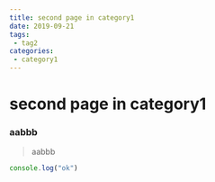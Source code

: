 ```yaml
---
title: second page in category1
date: 2019-09-21
tags:
 - tag2
categories:
 - category1
---
```


# second page in category1
### aabbb
> aabbb

```javascript
console.log("ok")
```
